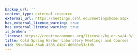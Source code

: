 ```yaml
---
backup_url: ''
content_type: external-resource
external_url: https://meetings.cshl.edu/meetingshome.aspx
has_external_licence_warning: true
has_external_license_warning: true
is_broken: ''
license: https://creativecommons.org/licenses/by-nc-sa/4.0/
title: Cold Spring Harbor Laboratory Meetings and Courses
uid: 59cd8444-36ab-4585-84b7-d0603e53afd8
---
```

